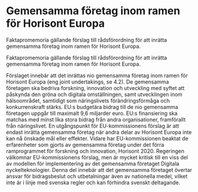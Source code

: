 # Gemensamma företag inom ramen för Horisont Europa

Faktapromemoria gällande förslag till rådsförordning för att inrätta gemensamma företag inom ramen för Horisont Europa.

Faktapromemoria gällande förslag till rådsförordning för att inrätta gemensamma företag inom ramen för Horisont Europa.

Förslaget innebär att det inrättas nio gemensamma företag inom ramen för Horisont Europa (eng joint undertakings, se 4.2). De gemensamma företagen ska bedriva forskning, innovation och utveckling med syftet att påskynda den gröna och digitala omställningen, samt utvecklingen inom hälsoområdet, samtidigt som näringslivets förändringsförmåga och konkurrenskraft stärks. EU:s budgetära bidrag till de nio gemensamma företagen uppgår till maximalt 9,6 miljarder euro. EU:s finansiering ska matchas med minst lika stora bidrag från andra organisationer, framförallt från näringslivet. En utgångspunkt för EU-kommissionens förslag är att endast inrätta gemensamma företag när andra delar av Horisont Europa inte kan nå önskade mål eller effekter. Vidare har EU-kommissionen beaktat de erfarenheter som gjorts av gemensamma företag under det förra ramprogrammet för forskning och innovation, Horisont 2020. Regeringen välkomnar EU-kommissionens förslag, men är mycket kritisk till en viss del av modellen för implementering av det gemensamma företaget Digitala nyckelteknologier. Denna del innebär att det gemensamma företaget övertar ansvar för bidragsbeslut och utbetalningar även av nationella medel, vilket inte är i linje med svenska regler och kan förhindra svenskt deltagande.
